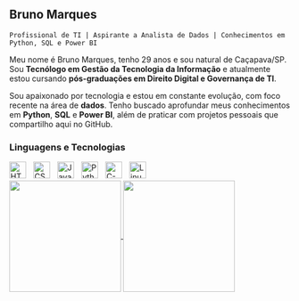 ## Bruno Marques
` Profissional de TI | Aspirante a Analista de Dados | Conhecimentos em Python, SQL e Power BI `

Meu nome é Bruno Marques, tenho 29 anos e sou natural de Caçapava/SP. Sou **Tecnólogo em Gestão da Tecnologia da Informação** e atualmente estou cursando **pós-graduações em Direito Digital e Governança de TI**.

Sou apaixonado por tecnologia e estou em constante evolução, com foco recente na área de **dados**. Tenho buscado aprofundar meus conhecimentos em **Python**, **SQL** e **Power BI**, além de praticar com projetos pessoais que compartilho aqui no GitHub.

### Linguagens e Tecnologias

<img 
  align = "left"
  alt = "HTML"
  Title = "HTML"
  Width = "30px"
  style = "padding-right: 10px"
  src="https://cdn.jsdelivr.net/gh/devicons/devicon@latest/icons/html5/html5-original-wordmark.svg" 
/>
<img 
  align = "left"
  alt = "CSS"
  Title = "CSS"
  Width = "30px"
  style = "padding-right: 10px"
  src="https://cdn.jsdelivr.net/gh/devicons/devicon@latest/icons/css3/css3-original-wordmark.svg" 
/>
<img
  align = "left"
  alt = "JavaScript"
  Title = "JavaScript"
  Width = "30px"
  style = "padding-right: 10px"
  src="https://cdn.jsdelivr.net/gh/devicons/devicon@latest/icons/javascript/javascript-original.svg" 
/>
<img
  align = "left"
  alt = "Python"
  Title = "Python"
  Width = "30px"
  style = "padding-right: 10px"
  src="https://cdn.jsdelivr.net/gh/devicons/devicon@latest/icons/python/python-original.svg" 
/>
<img
  align = "left"
  alt = "C-Sharp"
  Title = "C-Sharp"
  Width = "30px"
  style = "padding-right: 10px"
  src = "https://cdn.jsdelivr.net/gh/devicons/devicon@latest/icons/csharp/csharp-original.svg"
/>
<img 
  align = "left"
  alt = "Linux"
  Title = "Linux"
  Width = "30px"
  style = "padding-right: 10px"
  src="https://cdn.jsdelivr.net/gh/devicons/devicon@latest/icons/linux/linux-original.svg" 
/>
          
</br>
</br>

<a href="https://github.com/anuraghazra/github-readme-stats">
  <img height=200 align="center" src="https://github-readme-stats.vercel.app/api?username=Marquesbs" />
</a>
<a href="https://github.com/anuraghazra/convoychat">
  <img height=200 align="center" src="https://github-readme-stats.vercel.app/api/top-langs?username=Marquesbs&layout=compact&langs_count=8&card_width=320" />
</a>
